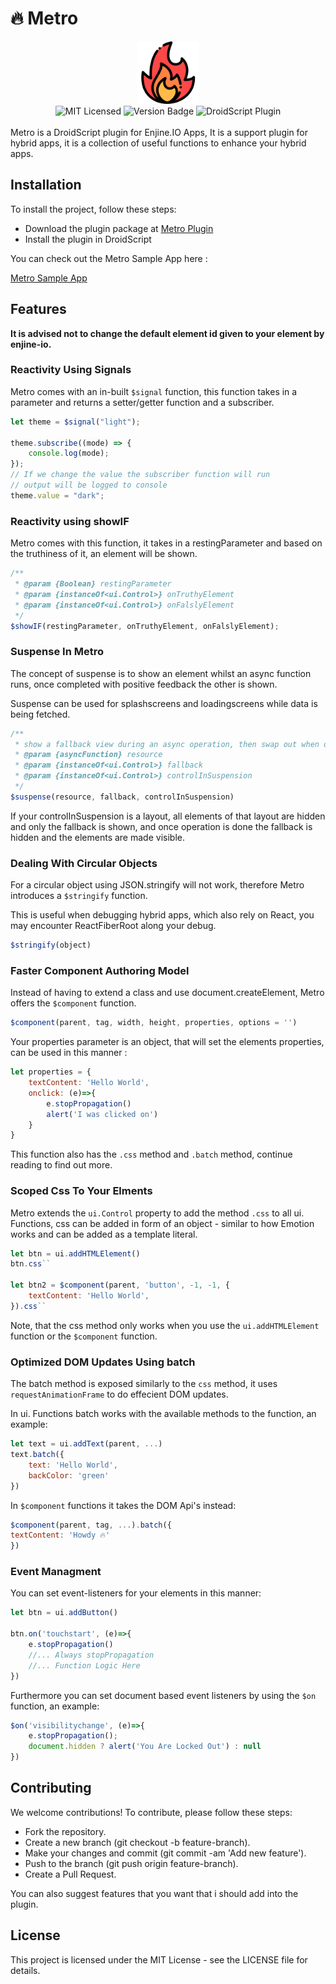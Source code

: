 # 🔥 Metro

<div align="center"><img src="Img/Metro.png" width="100" /></div>

<div align="center">
<img alt="MIT Licensed" src="https://img.shields.io/badge/license-MIT-blue.svg">
<img alt="Version Badge" src="https://img.shields.io/badge/version-0.0.4-brightgreen.svg">
<img alt="DroidScript Plugin" src="https://img.shields.io/badge/platform-Android-blue.svg">
</div>

<br>
Metro is a DroidScript plugin for Enjine.IO Apps, It is a support plugin for hybrid apps, it is a collection of useful functions to enhance your hybrid apps.

## Installation

To install the project, follow these steps:

- Download the plugin package at [Metro Plugin](https://ds.justplayer.de/projects/metro)
- Install the plugin in DroidScript

You can check out the Metro Sample App here :

[Metro Sample App](https://ds.justplayer.de/projects/metro-app)

## Features

**It is advised not to change the default element id given to your element by enjine-io.**

### Reactivity Using Signals

Metro comes with an in-built `$signal` function, this function takes in a parameter and returns a setter/getter function and a subscriber.

```javascript
let theme = $signal("light");

theme.subscribe((mode) => {
    console.log(mode);
});
// If we change the value the subscriber function will run
// output will be logged to console
theme.value = "dark";
```

### Reactivity using showIF

Metro comes with this function, it takes in a restingParameter and based on the truthiness of it, an element will be shown.

```javascript
/**
 * @param {Boolean} restingParameter
 * @param {instanceOf<ui.Control>} onTruthyElement
 * @param {instanceOf<ui.Control>} onFalslyElement
 */
$showIF(restingParameter, onTruthyElement, onFalslyElement);
```

### Suspense In Metro

The concept of suspense is to show an element whilst an async function runs, once completed with positive feedback the other is shown.

Suspense can be used for splashscreens and loadingscreens while data is being fetched.

```javascript
/**
 * show a fallback view during an async operation, then swap out when done.
 * @param {asyncFunction} resource 
 * @param {instanceOf<ui.Control>} fallback 
 * @param {instanceOf<ui.Control>} controlInSuspension 
 */
$suspense(resource, fallback, controlInSuspension)
```

If your controlInSuspension is a layout, all elements of that layout are hidden and only the fallback is shown, and once operation is done the fallback is hidden and the elements are made visible.

### Dealing With Circular Objects

For a circular object using JSON.stringify will not work, therefore Metro introduces a `$stringify` function.

This is useful when debugging hybrid apps, which also rely on React, you may encounter ReactFiberRoot along your debug.

```javascript
$stringify(object)
```

### Faster Component Authoring Model

Instead of having to extend a class and use document.createElement, Metro offers the `$component` function.

```javascript
$component(parent, tag, width, height, properties, options = '')
```

Your properties parameter is an object, that will set the elements properties, can be used in this manner :

```javascript
let properties = {
    textContent: 'Hello World',
    onclick: (e)=>{
        e.stopPropagation()
        alert('I was clicked on')
    }
}
```

This function also has the `.css` method and `.batch` method, continue reading to find out more.

### Scoped Css To Your Elments

Metro extends the `ui.Control` property to add the method `.css` to all ui. Functions, css can be added in form of an object - similar to how Emotion works and can be added as a template literal.

```javascript
let btn = ui.addHTMLElement()
btn.css``

let btn2 = $component(parent, 'button', -1, -1, {
    textContent: 'Hello World',
}).css``
```

Note, that the css method only works when you use the `ui.addHTMLElement` function or the `$component` function.

### Optimized DOM Updates Using batch

The batch method is exposed similarly to the `css` method, it uses `requestAnimationFrame` to do effecient DOM updates.

In ui. Functions batch works with the available methods to the function, an example:

```javascript
let text = ui.addText(parent, ...)
text.batch({
    text: 'Hello World',
    backColor: 'green'
})
```

In `$component` functions it takes the DOM Api's instead:

```javascript
$component(parent, tag, ...).batch({
textContent: 'Howdy 🔥'
})
```

### Event Managment

You can set event-listeners for your elements in this manner:

```javascript
let btn = ui.addButton()

btn.on('touchstart', (e)=>{
    e.stopPropagation()
    //... Always stopPropagation
    //... Function Logic Here
})
```

Furthermore you can set document based event listeners by using the `$on` function, an example:

```javascript
$on('visibilitychange', (e)=>{
    e.stopPropagation();
    document.hidden ? alert('You Are Locked Out') : null
})
```

## Contributing

We welcome contributions! To contribute, please follow these steps:

- Fork the repository.
- Create a new branch (git checkout -b feature-branch).
- Make your changes and commit (git commit -am 'Add new feature').
- Push to the branch (git push origin feature-branch).
- Create a Pull Request.

You can also suggest features that you want that i should add into the plugin.

## License

This project is licensed under the MIT License - see the LICENSE file for details.
